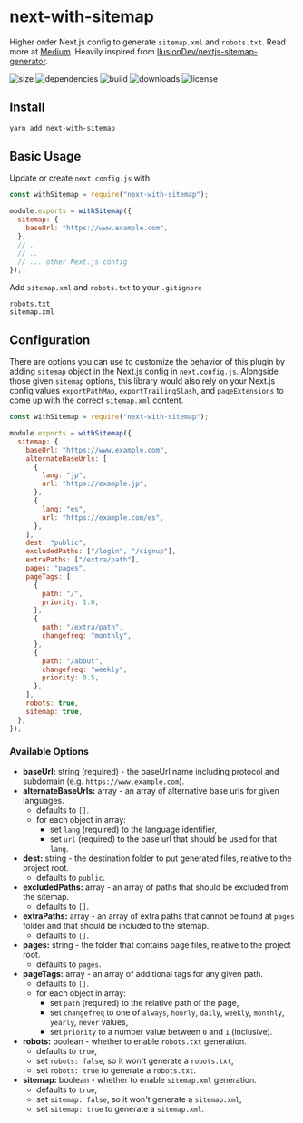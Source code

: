 # next-with-sitemap

Higher order Next.js config to generate `sitemap.xml` and `robots.txt`.
Read more at [Medium](https://medium.com/@cansinyildiz/your-first-higher-order-next-js-config-cf8813b15807).
Heavily inspired from [IlusionDev/nextjs-sitemap-generator](https://github.com/IlusionDev/nextjs-sitemap-generator).

![size](https://img.shields.io/bundlephobia/minzip/next-with-sitemap.svg) ![dependencies](https://img.shields.io/david/cansin/next-with-sitemap.svg) ![build](https://img.shields.io/travis/com/cansin/next-with-sitemap) ![downloads](https://img.shields.io/npm/dt/next-with-sitemap) ![license](https://img.shields.io/npm/l/next-with-sitemap.svg)

## Install

```bash
yarn add next-with-sitemap
```

## Basic Usage

Update or create `next.config.js` with

```js
const withSitemap = require("next-with-sitemap");

module.exports = withSitemap({
  sitemap: {
    baseUrl: "https://www.example.com",
  },
  // .
  // ..
  // ... other Next.js config
});
```

Add `sitemap.xml` and `robots.txt` to your `.gitignore`

```git
robots.txt
sitemap.xml
```

## Configuration

There are options you can use to customize the behavior of this plugin
by adding `sitemap` object in the Next.js config in `next.config.js`.
Alongside those given `sitemap` options, this library would also rely
on your Next.js config values `exportPathMap`, `exportTrailingSlash`,
and `pageExtensions` to come up with the correct `sitemap.xml` content.

```js
const withSitemap = require("next-with-sitemap");

module.exports = withSitemap({
  sitemap: {
    baseUrl: "https://www.example.com",
    alternateBaseUrls: [
      {
        lang: "jp",
        url: "https://example.jp",
      },
      {
        lang: "es",
        url: "https://example.com/es",
      },
    ],
    dest: "public",
    excludedPaths: ["/login", "/signup"],
    extraPaths: ["/extra/path"],
    pages: "pages",
    pageTags: [
      {
        path: "/",
        priority: 1.0,
      },
      {
        path: "/extra/path",
        changefreq: "monthly",
      },
      {
        path: "/about",
        changefreq: "weekly",
        priority: 0.5,
      },
    ],
    robots: true,
    sitemap: true,
  },
});
```

### Available Options

- **baseUrl:** string (required) - the baseUrl name including protocol and subdomain (e.g. `https://www.example.com`).
- **alternateBaseUrls:** array - an array of alternative base urls for given languages.
  - defaults to `[]`.
  - for each object in array:
    - set `lang` (required) to the language identifier,
    - set `url` (required) to the base url that should be used for that `lang`.
- **dest:** string - the destination folder to put generated files, relative to the project root.
  - defaults to `public`.
- **excludedPaths:** array - an array of paths that should be excluded from the sitemap.
  - defaults to `[]`.
- **extraPaths:** array - an array of extra paths that cannot be found at `pages` folder and that should be included to the sitemap.
  - defaults to `[]`.
- **pages:** string - the folder that contains page files, relative to the project root.
  - defaults to `pages`.
- **pageTags:** array - an array of additional tags for any given path.
  - defaults to `[]`.
  - for each object in array:
    - set `path` (required) to the relative path of the page,
    - set `changefreq` to one of `always`, `hourly`, `daily`, `weekly`, `monthly`, `yearly`, `never` values,
    - set `priority` to a number value between `0` and `1` (inclusive).
- **robots:** boolean - whether to enable `robots.txt` generation.
  - defaults to `true`,
  - set `robots: false`, so it won't generate a `robots.txt`,
  - set `robots: true` to generate a `robots.txt`.
- **sitemap:** boolean - whether to enable `sitemap.xml` generation.
  - defaults to `true`,
  - set `sitemap: false`, so it won't generate a `sitemap.xml`,
  - set `sitemap: true` to generate a `sitemap.xml`.

